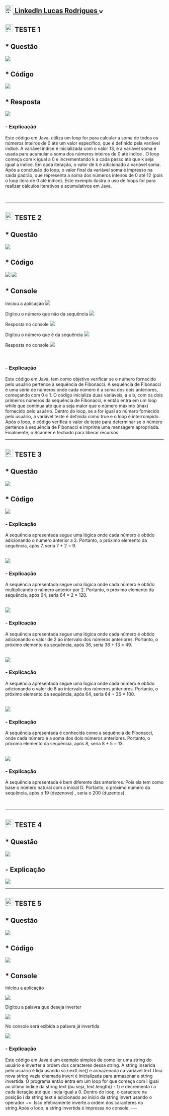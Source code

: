 <a href ="https://www.linkedin.com/in/olucasgon"> <img width="25" height="25" src="https://img.icons8.com/color/48/linkedin.png" alt="linkedin"/> LinkedIn Lucas Rodrigues <img width="17" height="17" src="https://img.icons8.com/color/48/verified-badge.png" alt="verified-badge"/></a>
---
<img width="25" height="25" src="https://img.icons8.com/fluency/48/test--v1.png" alt="test--v1"/> TESTE 1
--
<h2>* Questão</h2>
<img src="https://github.com/olucasgon/Est-gioRibeir-oPreto-2024/blob/main/prints-para-o-readme-explica%C3%A7%C3%B5es/Teste1/PrintQuest1.png?raw=true">
</br>

<h2>* Código</h2>
<img src="https://github.com/olucasgon/Est-gioRibeir-oPreto-2024/blob/main/prints-para-o-readme-explica%C3%A7%C3%B5es/Teste1/PrintCode1.png?raw=true">
</br>

<h2>* Resposta</h2>
<img src="https://github.com/olucasgon/Est-gioRibeir-oPreto-2024/blob/main/prints-para-o-readme-explica%C3%A7%C3%B5es/Teste1/PrintConsole1.png?raw=true">
<h3>- Explicação</h3>
<p>Este código em Java, utiliza um loop for para calcular a soma de todos os números inteiros de 0 até um valor específico, que é definido pela variável indice. A variável indice é inicializada com o valor 13, e a variável soma é usada para acumular a soma dos números inteiros de 0 até indice . O loop começa com k igual a 0 e incrementando k a cada passo até que k seja igual a indice. Em cada iteração, o valor de k é adicionado à variável soma. Após a conclusão do loop, o valor final da variável soma é impresso na saída padrão, que representa a soma dos números inteiros de 0 até 12 (pois o loop itera de 0 até indice). Este exemplo ilustra o uso de loops for para realizar cálculos iterativos e acumulativos em Java.</p>
</br>

---
<img width="25" height="25" src="https://img.icons8.com/fluency/48/test--v1.png" alt="test--v1"/> TESTE 2
--
<h2>* Questão</h2>
<img src="https://github.com/olucasgon/Est-gioRibeir-oPreto-2024/blob/main/prints-para-o-readme-explica%C3%A7%C3%B5es/Teste2/PrintQuest2.png?raw=true">
</br>

<h2>* Código</h2>
<img src="https://github.com/olucasgon/Est-gioRibeir-oPreto-2024/blob/main/prints-para-o-readme-explica%C3%A7%C3%B5es/Teste2/PrintCode2.1.png?raw=true">
<img src="https://github.com/olucasgon/Est-gioRibeir-oPreto-2024/blob/main/prints-para-o-readme-explica%C3%A7%C3%B5es/Teste2/PrintCode2.2.png?raw=true">
</br>

<h2>* Console</h2>
<p>Iniciou a aplicação <img src="https://github.com/olucasgon/Est-gioRibeir-oPreto-2024/blob/main/prints-para-o-readme-explica%C3%A7%C3%B5es/Teste2/PrintConsole2.1.png?raw=true"> </p>
<p>Digitou o número que não da sequência <img src="https://github.com/olucasgon/Est-gioRibeir-oPreto-2024/blob/main/prints-para-o-readme-explica%C3%A7%C3%B5es/Teste2/PrintConsole2.2.png?raw=true"> </p>
<p>Resposta no console <img src="https://github.com/olucasgon/Est-gioRibeir-oPreto-2024/blob/main/prints-para-o-readme-explica%C3%A7%C3%B5es/Teste2/PrintConsole2.3.png?raw=true"> </p>
<p>Digitou o número que é da sequência <img src="https://github.com/olucasgon/Est-gioRibeir-oPreto-2024/blob/main/prints-para-o-readme-explica%C3%A7%C3%B5es/Teste2/PrintConsole2.4.png?raw=true"> </p>
<p>Resposta no console <img src="https://github.com/olucasgon/Est-gioRibeir-oPreto-2024/blob/main/prints-para-o-readme-explica%C3%A7%C3%B5es/Teste2/PrintConsole2.5.png?raw=true"> </p>
</br>

<h3>- Explicação</h3>
<p>Este código em Java, tem como objetivo verificar se o número fornecido pelo usuário pertence à sequência de Fibonacci. A sequência de Fibonacci é uma série de números onde cada número é a soma dos dois anteriores, começando com 0 e 1. O código inicializa duas variáveis, a e b, com os dois primeiros números da sequência de Fibonacci, e então entra em um loop while que continua até que a seja maior que o número máximo (max) fornecido pelo usuário. Dentro do loop, se a for igual ao número fornecido pelo usuário, a variável teste é definida como true e o loop é interrompido. Após o loop, o código verifica o valor de teste para determinar se o número pertence à sequência de Fibonacci e imprime uma mensagem apropriada. Finalmente, o Scanner é fechado para liberar recursos.</p>

---
<img width="25" height="25" src="https://img.icons8.com/fluency/48/test--v1.png" alt="test--v1"/> TESTE 3
--
<h2>* Questão</h2>
<img src="https://github.com/olucasgon/Est-gioRibeir-oPreto-2024/blob/main/prints-para-o-readme-explica%C3%A7%C3%B5es/Teste3/PrintQuest3.png?raw=true">

<h2>* Código</h2>
<img src = "https://github.com/olucasgon/Est-gioRibeir-oPreto-2024/blob/main/prints-para-o-readme-explica%C3%A7%C3%B5es/Teste3/PrintCodeA.png?raw=true">
<h3>- Explicação</h3>
<p>A sequência apresentada segue uma lógica onde cada número é obtido adicionando o número anterior a 2. Portanto, o próximo elemento da sequência, após 7, seria 7 + 2 = 9. </p>
</br>
<img src = "https://github.com/olucasgon/Est-gioRibeir-oPreto-2024/blob/main/prints-para-o-readme-explica%C3%A7%C3%B5es/Teste3/PrintCodeB.png?raw=true">
<h3>- Explicação</h3>
<p>A sequência apresentada segue uma lógica onde cada número é obtido multiplicando o número anterior por 2. Portanto, o próximo elemento da sequência, após 64, seria 64 * 2 = 128.</p>
</br>
<img src = "https://github.com/olucasgon/Est-gioRibeir-oPreto-2024/blob/main/prints-para-o-readme-explica%C3%A7%C3%B5es/Teste3/PrintCodeC.png?raw=true">
<h3>- Explicação</h3>
<p>A sequência apresentada segue uma lógica onde cada número é obtido adicionando o valor de 2 ao intervalo dos números anteriores. Portanto, o próximo elemento da sequência, após 36, seria 36 + 13 = 49.</p>
</br>
<img src = "https://github.com/olucasgon/Est-gioRibeir-oPreto-2024/blob/main/prints-para-o-readme-explica%C3%A7%C3%B5es/Teste3/PrintCodeD.png?raw=true">
<h3>- Explicação</h3>
<p>A sequência apresentada segue uma lógica onde cada número é obtido adicionando o valor de 8 ao intervalo dos números anteriores. Portanto, o próximo elemento da sequência, após 64, seria 64 + 36 = 100.</p>
</br>
<img src = "https://github.com/olucasgon/Est-gioRibeir-oPreto-2024/blob/main/prints-para-o-readme-explica%C3%A7%C3%B5es/Teste3/PrintCodeE.png?raw=true">
<h3>- Explicação</h3>
<p>A sequência apresentada é conhecida como a sequência de Fibonacci, onde cada número é a soma dos dois números anteriores. Portanto, o próximo elemento da sequência, após 8, seria 8 + 5 = 13.</p>
</br>
<img src = "https://github.com/olucasgon/Est-gioRibeir-oPreto-2024/blob/main/prints-para-o-readme-explica%C3%A7%C3%B5es/Teste3/PrintCodeF.png?raw=true">
<h3>- Explicação</h3>
<p>A sequência apresentada é bem diferente das anteriores. Pois ela tem como base o número natural com a inicial D. Portanto, o próximo número da sequência, após o 19 (dezenove) , seria o 200 (duzentos).</p>
</br>

---
<img width="25" height="25" src="https://img.icons8.com/fluency/48/test--v1.png" alt="test--v1"/> TESTE 4
--
<h2>* Questão</h2>
<img src ="https://github.com/olucasgon/Est-gioRibeir-oPreto-2024/blob/main/prints-para-o-readme-explica%C3%A7%C3%B5es/Teste4/PrintQuest4.png?raw=true">

<h2>- Explicação</h2>
<img src= "https://github.com/olucasgon/Est-gioRibeir-oPreto-2024/blob/main/prints-para-o-readme-explica%C3%A7%C3%B5es/Teste4/PrintCode4.png?raw=true">
</br>

---
<img width="25" height="25" src="https://img.icons8.com/fluency/48/test--v1.png" alt="test--v1"/> TESTE 5
--
<h2>* Questão</h2>
<img src = "https://github.com/olucasgon/Est-gioRibeir-oPreto-2024/blob/main/prints-para-o-readme-explica%C3%A7%C3%B5es/Teste5/PrintQuest5.png?raw=true">

<h2>* Código</h2>
<img src="https://github.com/olucasgon/Est-gioRibeir-oPreto-2024/blob/main/prints-para-o-readme-explica%C3%A7%C3%B5es/Teste5/PrintCode5.png?raw=true">

<h2>* Console</h2>
<p>Iniciou a aplicação </p>
<img src = "https://github.com/olucasgon/Est-gioRibeir-oPreto-2024/blob/main/prints-para-o-readme-explica%C3%A7%C3%B5es/Teste5/PrintConsole5.1.png?raw=true">
<p>Digitou a palavra que deseja inverter </p>
<img src = "https://github.com/olucasgon/Est-gioRibeir-oPreto-2024/blob/main/prints-para-o-readme-explica%C3%A7%C3%B5es/Teste5/PrintConsole5.2.png?raw=true">
<p>No console será exibida a palavra já invertida </p>
<img src = "https://github.com/olucasgon/Est-gioRibeir-oPreto-2024/blob/main/prints-para-o-readme-explica%C3%A7%C3%B5es/Teste5/PrintConsole5.3.png?raw=true">

<h3>- Explicação</h3>
<p>Este código em Java é um exemplo simples de como ler uma string do usuário e inverter a ordem dos caracteres dessa string. A string inserida pelo usuário é lida usando sc.nextLine() e armazenada na variável text.Uma nova string vazia chamada invert é inicializada para armazenar a string invertida. O programa então entra em um loop for que começa com i igual ao último índice da string text (ou seja, text.length() - 1) e decrementa i a cada iteração até que i seja igual a 0. Dentro do loop, o caractere na posição i da string text é adicionado ao início da string invert usando o operador +=. Isso efetivamente inverte a ordem dos caracteres na string.Após o loop, a string invertida é impressa no console.
---

